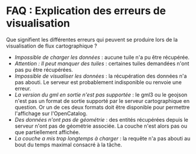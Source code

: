 # FAQ : Explication des erreurs de visualisation

Que signifient les différentes erreurs qui peuvent se produire lors de la visualisation de flux cartographique ?

* _Impossible de charger les données_ : aucune tuile n'a pu être récupérée.
* _Attention : Il peut manquer des tuiles_ : certaines tuiles demandées n'ont pas pu être récupérées.
* _Impossible de visualiser les données_ : la récupération des données n'a pas abouti. Le serveur est probablement indisponible ou renvoie une erreur. 
* _La version du gml en sortie n'est pas supportée_ : le gml3 ou le geojson n'est pas un format de sortie supporté par le serveur cartographique en question. Or un de ces deux formats doit être disponible pour permettre l'affichage sur l'OpenCatalog. 
* _Des données n'ont pas de géométrie_ : des entités récupérées depuis le serveur n'ont pas de géométrie associée. La couche n'est alors pas ou que partiellement affichée.
* _La couche a mis trop longtemps à charger_ : la requête n'a pas abouti au bout du temps maximal consacré à la tâche. 
